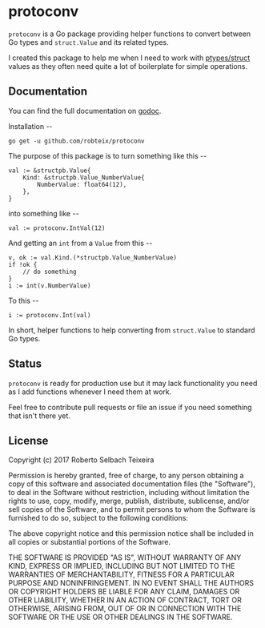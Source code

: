protoconv
=========

`protoconv` is a Go package providing helper functions to convert between
Go types and `struct.Value` and its related types.

I created this package to help me when I need to work with [ptypes/struct](https://godoc.org/github.com/golang/protobuf/ptypes/struct) values as they
often need quite a lot of boilerplate for simple operations.

## Documentation

You can find the full documentation on
[godoc](https://godoc.org/github.com/robteix/protoconv). 

Installation --

    go get -u github.com/robteix/protoconv

The purpose of this package is to turn something like this --

```
val := &structpb.Value{
    Kind: &structpb.Value_NumberValue{
        NumberValue: float64(12),
    },
}
```

into something like --

```
val := protoconv.IntVal(12)
```

And getting an `int` from a `Value` from this --

```
v, ok := val.Kind.(*structpb.Value_NumberValue)
if !ok {
    // do something
}
i := int(v.NumberValue)
```

To this --

```
i := protoconv.Int(val)
```

In short, helper functions to help converting from `struct.Value` to
standard Go types.

## Status

`protoconv` is ready for production use but it may lack functionality you need
as I add functions whenever I need them at work.

Feel free to contribute pull requests or file an issue if you need something
that isn't there yet.


## License

Copyright (c) 2017 Roberto Selbach Teixeira

Permission is hereby granted, free of charge, to any person obtaining a copy
of this software and associated documentation files (the "Software"), to deal
in the Software without restriction, including without limitation the rights
to use, copy, modify, merge, publish, distribute, sublicense, and/or sell
copies of the Software, and to permit persons to whom the Software is
furnished to do so, subject to the following conditions:

The above copyright notice and this permission notice shall be included in all
copies or substantial portions of the Software.

THE SOFTWARE IS PROVIDED "AS IS", WITHOUT WARRANTY OF ANY KIND, EXPRESS OR
IMPLIED, INCLUDING BUT NOT LIMITED TO THE WARRANTIES OF MERCHANTABILITY,
FITNESS FOR A PARTICULAR PURPOSE AND NONINFRINGEMENT. IN NO EVENT SHALL THE
AUTHORS OR COPYRIGHT HOLDERS BE LIABLE FOR ANY CLAIM, DAMAGES OR OTHER
LIABILITY, WHETHER IN AN ACTION OF CONTRACT, TORT OR OTHERWISE, ARISING FROM,
OUT OF OR IN CONNECTION WITH THE SOFTWARE OR THE USE OR OTHER DEALINGS IN THE
SOFTWARE.
